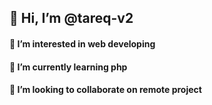 ## 👋 Hi, I’m @tareq-v2
#### 👀 I’m interested in web developing
#### 🌱 I’m currently learning php
#### 💞️ I’m looking to collaborate on remote project
